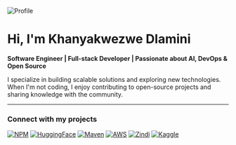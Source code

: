 ![Profile](https://d1lzrgdbvkolkd.cloudfront.net/3057_B_36b0268265.jpg)

# Hi, I'm Khanyakwezwe Dlamini

**Software Engineer | Full-stack Developer | Passionate about AI, DevOps & Open Source**

I specialize in building scalable solutions and exploring new technologies. When I'm not coding, I enjoy contributing to open-source projects and sharing knowledge with the community.

---

### Connect with my projects

[![NPM](https://img.shields.io/badge/NPM-E23D28?style=for-the-badge&logo=npm&logoColor=white)](https://www.npmjs.com/~#)
[![HuggingFace](https://img.shields.io/badge/HuggingFace-FE9200?style=for-the-badge&logo=huggingface&logoColor=white)](https://huggingface.co/#)
[![Maven](https://img.shields.io/badge/Maven-C71A36?style=for-the-badge&logo=apache-maven&logoColor=white)](https://maven.apache.org/repository/#)
[![AWS](https://img.shields.io/badge/AWS-232F3E?style=for-the-badge&logo=amazon-aws&logoColor=white)](https://aws.amazon.com/#)
[![Zindi](https://img.shields.io/badge/Zindi-0099FF?style=for-the-badge&logo=zindi&logoColor=white)](https://zindi.africa/users/#)
[![Kaggle](https://img.shields.io/badge/Kaggle-20BEFF?style=for-the-badge&logo=kaggle&logoColor=white)](https://www.kaggle.com/#)
